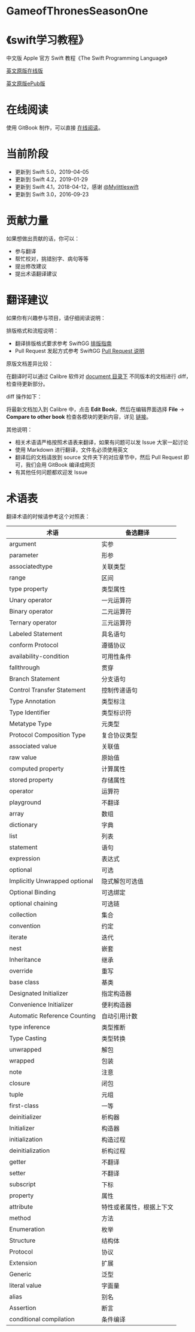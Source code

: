# GameofThronesSeasonOne

《swift学习教程》
=============================================

中文版 Apple 官方 Swift 教程《The Swift Programming Language》

[英文原版在线版](https://docs.swift.org/swift-book/)

[英文原版ePub版](https://docs.swift.org/swift-book/TheSwiftProgrammingLanguageSwift5.epub)

# 在线阅读

使用 GitBook 制作，可以直接 [在线阅读](https://swiftgg.gitbook.io/swift/)。

# 当前阶段

- 更新到 Swift 5.0，2019-04-05
- 更新到 Swift 4.2，2019-01-29
- 更新到 Swift 4.1，2018-04-12，感谢 [@Mylittleswift](https://github.com/Mylittleswift)
- 更新到 Swift 3.0，2016-09-23

# 贡献力量

如果想做出贡献的话，你可以：

- 参与翻译
- 帮忙校对，挑错别字、病句等等
- 提出修改建议
- 提出术语翻译建议

# 翻译建议

如果你有兴趣参与项目，请仔细阅读说明：

排版格式和流程说明：

- 翻译排版格式要求参考 SwiftGG [排版指南](https://github.com/SwiftGGTeam/translation/blob/master/SwiftGG%20排版指南.md)
- Pull Request 发起方式参考 SwiftGG [Pull Request 说明](https://github.com/SwiftGGTeam/translation/blob/master/%E7%BF%BB%E8%AF%91%E6%B5%81%E7%A8%8B%E6%A6%82%E8%BF%B0%E5%8F%8APR%E8%AF%B4%E6%98%8E.md#%E5%A6%82%E4%BD%95%E5%8F%91%E8%B5%B7-pull-request)

原版文档差异比较：

在翻译时可以通过 Calibre 软件对 [document 目录下](https://github.com/SwiftGGTeam/the-swift-programming-language-in-chinese/tree/gh-pages/document) 不同版本的文档进行 diff，检查待更新部分。

diff 操作如下：

将最新文档加入到 Calibre 中，点击 **Edit Book**，然后在编辑界面选择 **File** -> **Compare to other book** 检查各模块的更新内容，详见 [链接](https://manual.calibre-ebook.com/diff.html)。

其他说明：

- 相关术语请严格按照术语表来翻译，如果有问题可以发 Issue 大家一起讨论
- 使用 Markdown 进行翻译，文件名必须使用英文
- 翻译后的文档请放到 source 文件夹下的对应章节中，然后 Pull Request 即可，我们会用 GitBook 编译成网页
- 有其他任何问题都欢迎发 Issue

# 术语表

翻译术语的时候请参考这个对照表：

| 术语 | 备选翻译 |
| --- | --- |
| argument | 实参 |
| parameter | 形参 |
| associatedtype | 关联类型 |
| range | 区间 |
| type property | 类型属性 |
| Unary operator | 一元运算符 |
| Binary operator | 二元运算符 |
| Ternary operator | 三元运算符 |
| Labeled Statement | 具名语句 |
| conform Protocol | 遵循协议 |
| availability-condition | 可用性条件 |
| fallthrough | 贯穿 |
| Branch Statement | 分支语句 |
| Control Transfer Statement | 控制传递语句 |
| Type Annotation | 类型标注 |
| Type Identifier | 类型标识符 |
| Metatype Type | 元类型 |
| Protocol Composition Type | 复合协议类型 |
| associated value | 关联值 |
| raw value | 原始值 |
| computed property | 计算属性 |
| stored property | 存储属性 |
| operator | 运算符 |
| playground | 不翻译 |
| array | 数组 |
| dictionary | 字典 |
| list | 列表 |
| statement | 语句 |
| expression | 表达式 |
| optional | 可选 |
| Implicitly Unwrapped optional | 隐式解包可选值 |
| Optional Binding | 可选绑定 |
| optional chaining | 可选链 |
| collection | 集合 |
| convention | 约定 |
| iterate | 迭代 |
| nest | 嵌套 |
| Inheritance | 继承 |
| override | 重写 |
| base class | 基类 |
| Designated Initializer | 指定构造器 |
| Convenience Initializer | 便利构造器 |
| Automatic Reference Counting | 自动引用计数 |
| type inference | 类型推断 |
| Type Casting | 类型转换 |
| unwrapped | 解包 |
| wrapped | 包装 |
| note | 注意 |
| closure | 闭包 |
| tuple | 元组 |
| first-class | 一等 |
| deinitializer | 析构器 |
| Initializer | 构造器 |
| initialization | 构造过程 |
| deinitialization | 析构过程 |
| getter | 不翻译 |
| setter | 不翻译 |
| subscript | 下标 |
| property | 属性 |
| attribute | 特性或者属性，根据上下文 |
| method | 方法 |
| Enumeration | 枚举 |
| Structure | 结构体 |
| Protocol | 协议 |
| Extension | 扩展 |
| Generic | 泛型 |
| literal value | 字面量 |
| alias | 别名 |
| Assertion | 断言 |
| conditional compilation | 条件编译 |
